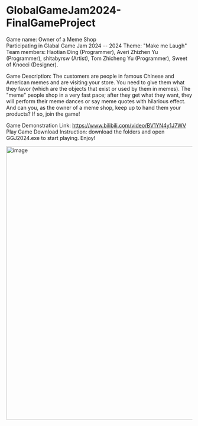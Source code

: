 # GlobalGameJam2024-FinalGameProject
Game name: Owner of a Meme Shop  
Participating in Glabal Game Jam 2024 -- 2024 Theme: "Make me Laugh"  
Team members: Haotian Ding (Programmer), Averi Zhizhen Yu (Programmer), shitabyrsw (Artist), Tom Zhicheng Yu (Programmer), Sweet of Knocci (Designer).   

Game Description: The customers are people in famous Chinese and American memes and are visiting your store. You need to give them what they favor (which are the objects that exist or used by them in memes). The "meme" people shop in a very fast pace; after they get what they want, they will perform their meme dances or say meme quotes with hilarious effect. And can you, as the owner of a meme shop, keep up to hand them your products? If so, join the game!

Game Demonstration Link: https://www.bilibili.com/video/BV1YN4y1J7WV  
Play Game Download Instruction: download the folders and open GGJ2024.exe to start playing. Enjoy!
  

<img width="737" alt="image" src="https://github.com/averi-u/GlobalGameJam2024_FinalGameProject/assets/73741014/9568ae48-ee9c-4f4a-8cee-4d351c72a9c3">


